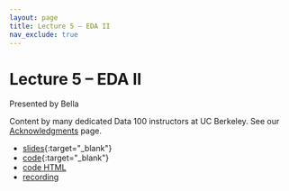 ```yaml
---
layout: page
title: Lecture 5 – EDA II
nav_exclude: true
---
```


# Lecture 5 – EDA II

Presented by Bella

Content by many dedicated Data 100 instructors at UC Berkeley. See our [Acknowledgments](../../acks) page.

- [slides](https://docs.google.com/presentation/d/1McjwCGWWXYsBi4r9V5en-aT2EJGXTh-pSmsJZ0UPw1E/edit?usp=sharing){:target="_blank"}
- [code](https://data100.datahub.berkeley.edu/hub/user-redirect/git-pull?repo=https%3A%2F%2Fgithub.com%2FDS-100%2Fsu23-materials&branch=main&urlpath=lab%2Ftree%2Fsu23-materials%2Flec%2Flec05%2Flec05-eda.ipynb){:target="_blank"}
- [code HTML](../../resources/assets/lectures/lec05/lec05-eda.html)
- [recording](https://bcourses.berkeley.edu/courses/1525605/pages/lecture-5-eda-ii)

